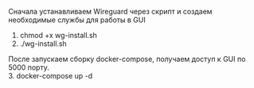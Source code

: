 Сначала устанавливаем Wireguard через скрипт и создаем необходимые службы для работы в GUI
1. chmod +x wg-install.sh
2. ./wg-install.sh

После запускаем сборку docker-compose, получаем доступ к GUI по 5000 порту.   
3. docker-compose up -d
